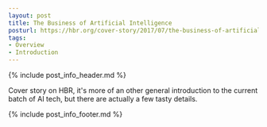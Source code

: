 ```yaml
---
layout: post
title: The Business of Artificial Intelligence
posturl: https://hbr.org/cover-story/2017/07/the-business-of-artificial-intelligence
tags:
- Overview
- Introduction
---
```


{% include post_info_header.md %}

Cover story on HBR, it's more of an other general introduction to the current batch of AI tech, but there are actually a few tasty details.

{% include post_info_footer.md %}
